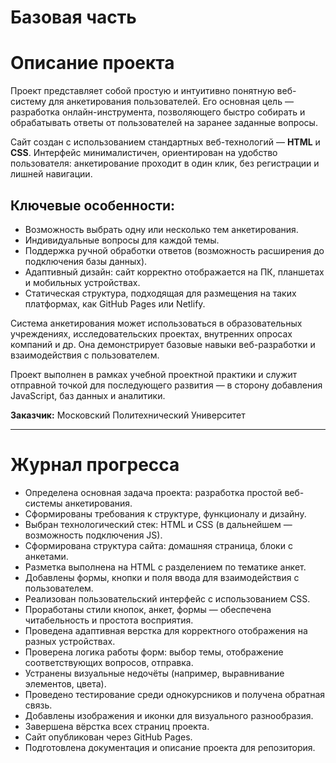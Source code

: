 # Базовая часть


# **Описание проекта**

 

Проект представляет собой простую и интуитивно понятную веб-систему для анкетирования пользователей. Его основная цель — разработка онлайн-инструмента, позволяющего быстро собирать и обрабатывать ответы от пользователей на заранее заданные вопросы.

 

Сайт создан с использованием стандартных веб-технологий — **HTML** и **CSS**. Интерфейс минималистичен, ориентирован на удобство пользователя: анкетирование проходит в один клик, без регистрации и лишней навигации.

 

## **Ключевые особенности:**

 

- Возможность выбрать одну или несколько тем анкетирования.
- Индивидуальные вопросы для каждой темы.
- Поддержка ручной обработки ответов (возможность расширения до подключения базы данных).
- Адаптивный дизайн: сайт корректно отображается на ПК, планшетах и мобильных устройствах.
- Статическая структура, подходящая для размещения на таких платформах, как GitHub Pages или Netlify.

 

Система анкетирования может использоваться в образовательных учреждениях, исследовательских проектах, внутренних опросах компаний и др. Она демонстрирует базовые навыки веб-разработки и взаимодействия с пользователем.

 

Проект выполнен в рамках учебной проектной практики и служит отправной точкой для последующего развития — в сторону добавления JavaScript, баз данных и аналитики.

 

**Заказчик:** Московский Политехнический Университет

 

---

 

# **Журнал прогресса**

- Определена основная задача проекта: разработка простой веб-системы анкетирования.
- Сформированы требования к структуре, функционалу и дизайну.
- Выбран технологический стек: HTML и CSS (в дальнейшем — возможность подключения JS).
- Сформирована структура сайта: домашняя страница, блоки с анкетами.
- Разметка выполнена на HTML с разделением по тематике анкет.
- Добавлены формы, кнопки и поля ввода для взаимодействия с пользователем.
- Реализован пользовательский интерфейс с использованием CSS.
- Проработаны стили кнопок, анкет, формы — обеспечена читабельность и простота восприятия.
- Проведена адаптивная верстка для корректного отображения на разных устройствах.
- Проверена логика работы форм: выбор темы, отображение соответствующих вопросов, отправка.
- Устранены визуальные недочёты (например, выравнивание элементов, цвета).
- Проведено тестирование среди однокурсников и получена обратная связь.
- Добавлены изображения и иконки для визуального разнообразия.
- Завершена вёрстка всех страниц проекта.
- Сайт опубликован через GitHub Pages.
- Подготовлена документация и описание проекта для репозитория.

  